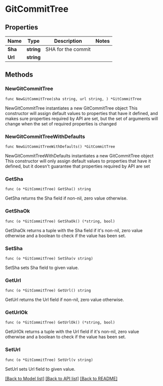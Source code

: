 # GitCommitTree

## Properties

Name | Type | Description | Notes
------------ | ------------- | ------------- | -------------
**Sha** | **string** | SHA for the commit | 
**Url** | **string** |  | 

## Methods

### NewGitCommitTree

`func NewGitCommitTree(sha string, url string, ) *GitCommitTree`

NewGitCommitTree instantiates a new GitCommitTree object
This constructor will assign default values to properties that have it defined,
and makes sure properties required by API are set, but the set of arguments
will change when the set of required properties is changed

### NewGitCommitTreeWithDefaults

`func NewGitCommitTreeWithDefaults() *GitCommitTree`

NewGitCommitTreeWithDefaults instantiates a new GitCommitTree object
This constructor will only assign default values to properties that have it defined,
but it doesn't guarantee that properties required by API are set

### GetSha

`func (o *GitCommitTree) GetSha() string`

GetSha returns the Sha field if non-nil, zero value otherwise.

### GetShaOk

`func (o *GitCommitTree) GetShaOk() (*string, bool)`

GetShaOk returns a tuple with the Sha field if it's non-nil, zero value otherwise
and a boolean to check if the value has been set.

### SetSha

`func (o *GitCommitTree) SetSha(v string)`

SetSha sets Sha field to given value.


### GetUrl

`func (o *GitCommitTree) GetUrl() string`

GetUrl returns the Url field if non-nil, zero value otherwise.

### GetUrlOk

`func (o *GitCommitTree) GetUrlOk() (*string, bool)`

GetUrlOk returns a tuple with the Url field if it's non-nil, zero value otherwise
and a boolean to check if the value has been set.

### SetUrl

`func (o *GitCommitTree) SetUrl(v string)`

SetUrl sets Url field to given value.



[[Back to Model list]](../README.md#documentation-for-models) [[Back to API list]](../README.md#documentation-for-api-endpoints) [[Back to README]](../README.md)


